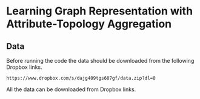 # Learning Graph Representation with Attribute-Topology Aggregation

## Data
Before running the code the data should be downloaded from the following Dropbox links.
```
https://www.dropbox.com/s/dajg409tgs607gf/data.zip?dl=0
```
All the data can be downloaded from Dropbox links.





